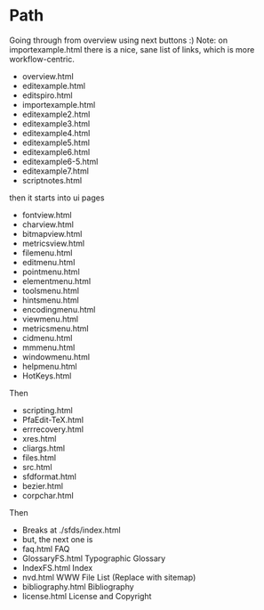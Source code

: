 Path
====

Going through from overview using next buttons :)
Note: on importexample.html there is a nice, sane list of links, which is more workflow-centric.

- overview.html
- editexample.html
- editspiro.html
- importexample.html
- editexample2.html
- editexample3.html
- editexample4.html
- editexample5.html
- editexample6.html
- editexample6-5.html
- editexample7.html
- scriptnotes.html

then it starts into ui pages

- fontview.html
- charview.html
- bitmapview.html
- metricsview.html
- filemenu.html
- editmenu.html
- pointmenu.html
- elementmenu.html
- toolsmenu.html
- hintsmenu.html
- encodingmenu.html
- viewmenu.html
- metricsmenu.html
- cidmenu.html
- mmmenu.html
- windowmenu.html
- helpmenu.html
- HotKeys.html

Then

- scripting.html
- PfaEdit-TeX.html
- errrecovery.html
- xres.html
- cliargs.html
- files.html
- src.html
- sfdformat.html
- bezier.html
- corpchar.html

Then

- Breaks at ./sfds/index.html
- but, the next one is
- faq.html		FAQ
- GlossaryFS.html	Typographic Glossary
- IndexFS.html		Index
- nvd.html		WWW File List (Replace with sitemap)
- bibliography.html	Bibliography
- license.html		License and Copyright
